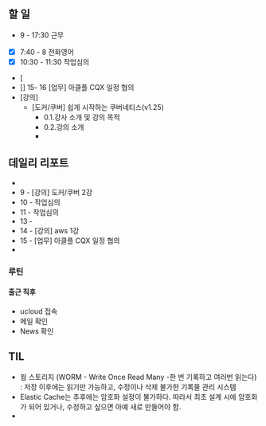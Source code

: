 ## 할 일
- 9 - 17:30 근무
- [x] 7:40 - 8 전화영어
- [x] 10:30 - 11:30 작업심의
- [
- [] 15- 16 [업무] 아클플 CQX 일정 협의 
- [강의]
	- [도커/쿠버] 쉽게 시작하는 쿠버네티스(v1.25)
		- 0.1.강사 소개 및 강의 목적
		- 0.2.강의 소개
		- 
## 데일리 리포트
-
-  9 - [강의] 도커/쿠버 2강
- 10 - 작업심의
- 11 - 작업심의
- 13 - 
- 14 - [강의] aws 1강
- 15 - [업무] 아클플 CQX 일정 협의
- 

### 루틴
#### 출근 직후
- ucloud 접속
- 메일 확인
- News 확인

## TIL
- 웜 스토리지 (WORM - Write Once Read Many -한 번 기록하고 여러번 읽는다) : 저장 이후에는 읽기만 가능하고, 수정이나 삭제 불가한 기록물 관리 시스템
- Elastic Cache는 추후에는 암호화 설정이 불가하다. 따라서 최초 설계 시에 암호화가 되어 있거나, 수정하고 싶으면 아예 새로 만들어야 함.
- 
<!--stackedit_data:
eyJoaXN0b3J5IjpbMTkyNjM3MzczNSwtMzc5Nzc4NjcwLC0xNT
E4NjI5NzM3LC0xNjI2ODc0MzA3LDIxNDExNzE1NzMsMTM5NTUz
NTIzOF19
-->